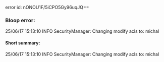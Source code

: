 error id: nONOU1F/5iCPO5Gy96uqJQ==
### Bloop error:

25/06/17 15:13:10 INFO SecurityManager: Changing modify acls to: michal
#### Short summary: 

25/06/17 15:13:10 INFO SecurityManager: Changing modify acls to: michal